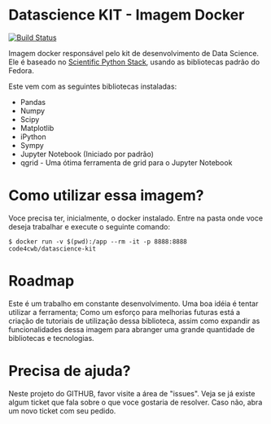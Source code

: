 # Datascience KIT - Imagem Docker

[![Build Status](https://travis-ci.org/CodeForCuritiba/datascience-kit.svg?branch=master)](https://travis-ci.org/CodeForCuritiba/datascience-kit)

Imagem docker responsável pelo kit de desenvolvimento de Data Science. Ele é baseado no [Scientific Python Stack](https://developer.fedoraproject.org/tech/languages/python/scipy.html), usando as bibliotecas padrão do Fedora.

Este vem com as seguintes bibliotecas instaladas:

* Pandas
* Numpy
* Scipy
* Matplotlib
* iPython
* Sympy
* Jupyter Notebook (Iniciado por padrão)
* qgrid - Uma ótima ferramenta de grid para o Jupyter Notebook

# Como utilizar essa imagem?

Voce precisa ter, inicialmente, o docker instalado. Entre na pasta onde voce deseja trabalhar e execute o seguinte comando:

    $ docker run -v $(pwd):/app --rm -it -p 8888:8888 code4cwb/datascience-kit

# Roadmap

Este é um trabalho em constante desenvolvimento. Uma boa idéia é tentar utilizar a ferramenta;
Como um esforço para melhorias futuras está a criação de tutoriais de utilização dessa biblioteca, assim como expandir as funcionalidades dessa imagem para abranger uma grande quantidade de bibliotecas e tecnologias.

# Precisa de ajuda?

Neste projeto do GITHUB, favor visite a área de "issues". Veja se já existe algum ticket que fala sobre o que voce gostaria de resolver. Caso não, abra um novo ticket com seu pedido.
